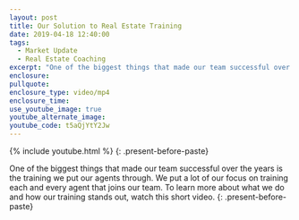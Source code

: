 ```yaml
---
layout: post
title: Our Solution to Real Estate Training
date: 2019-04-18 12:40:00
tags:
  - Market Update
  - Real Estate Coaching
excerpt: "One of the biggest things that made our team successful over the years is the training we put our agents through. We put a lot of our focus on training each and every agent that joins our team.\_To learn more about what we do and how our training stands out, watch this short video."
enclosure:
pullquote:
enclosure_type: video/mp4
enclosure_time:
use_youtube_image: true
youtube_alternate_image:
youtube_code: t5aQjYtY2Jw
---
```


{% include youtube.html %}
{: .present-before-paste}

One of the biggest things that made our team successful over the years is the training we put our agents through. We put a lot of our focus on training each and every agent that joins our team. To learn more about what we do and how our training stands out, watch this short video.
{: .present-before-paste}